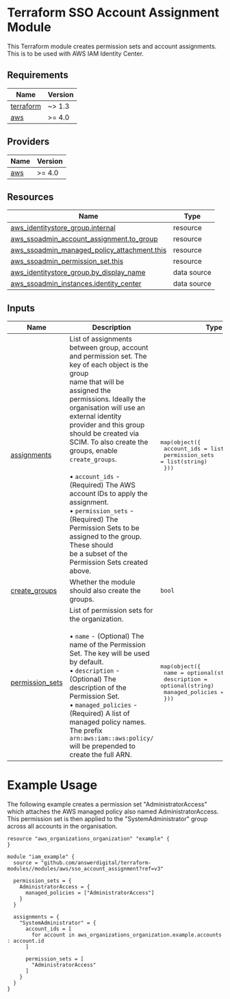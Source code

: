 # Terraform SSO Account Assignment Module

This Terraform module creates permission sets and account assignments. This is
to be used with AWS IAM Identity Center.

<!-- BEGIN_TF_DOCS -->
## Requirements

| Name | Version |
|------|---------|
| <a name="requirement_terraform"></a> [terraform](#requirement\_terraform) | ~> 1.3 |
| <a name="requirement_aws"></a> [aws](#requirement\_aws) | >= 4.0 |

## Providers

| Name | Version |
|------|---------|
| <a name="provider_aws"></a> [aws](#provider\_aws) | >= 4.0 |

## Resources

| Name | Type |
|------|------|
| [aws_identitystore_group.internal](https://registry.terraform.io/providers/hashicorp/aws/latest/docs/resources/identitystore_group) | resource |
| [aws_ssoadmin_account_assignment.to_group](https://registry.terraform.io/providers/hashicorp/aws/latest/docs/resources/ssoadmin_account_assignment) | resource |
| [aws_ssoadmin_managed_policy_attachment.this](https://registry.terraform.io/providers/hashicorp/aws/latest/docs/resources/ssoadmin_managed_policy_attachment) | resource |
| [aws_ssoadmin_permission_set.this](https://registry.terraform.io/providers/hashicorp/aws/latest/docs/resources/ssoadmin_permission_set) | resource |
| [aws_identitystore_group.by_display_name](https://registry.terraform.io/providers/hashicorp/aws/latest/docs/data-sources/identitystore_group) | data source |
| [aws_ssoadmin_instances.identity_center](https://registry.terraform.io/providers/hashicorp/aws/latest/docs/data-sources/ssoadmin_instances) | data source |

## Inputs

| Name | Description | Type | Default | Required |
|------|-------------|------|---------|:--------:|
| <a name="input_assignments"></a> [assignments](#input\_assignments) | List of assignments between group, account and permission set. The key of each object is the group<br>    name that will be assigned the permissions. Ideally the organisation will use an external identity<br>    provider and this group should be created via SCIM. To also create the groups, enable `create_groups`.<br><br>    • `account_ids`     - (Required) The AWS account IDs to apply the assignment.<br>    • `permission_sets` - (Required) The Permission Sets to be assigned to the group. These should<br>                                     be a subset of the Permission Sets created above. | <pre>map(object({<br>    account_ids     = list(string)<br>    permission_sets = list(string)<br>  }))</pre> | n/a | yes |
| <a name="input_create_groups"></a> [create\_groups](#input\_create\_groups) | Whether the module should also create the groups. | `bool` | `false` | no |
| <a name="input_permission_sets"></a> [permission\_sets](#input\_permission\_sets) | List of permission sets for the organization.<br><br>    • `name`             - (Optional) The name of the Permission Set. The key will be used by default.<br>    • `description`      - (Optional) The description of the Permission Set.<br>    • `managed_policies` - (Required) A list of managed policy names. The prefix `arn:aws:iam::aws:policy/`<br>                                      will be prepended to create the full ARN. | <pre>map(object({<br>    name             = optional(string)<br>    description      = optional(string)<br>    managed_policies = list(string)<br>  }))</pre> | n/a | yes |
<!-- END_TF_DOCS -->

# Example Usage

The following example creates a permission set "AdministratorAccess" which attaches
the AWS managed policy also named AdministratorAccess. This permission set is then
applied to the "SystemAdministrator" group across all accounts in the organisation.

```hcl
resource "aws_organizations_organization" "example" {
}

module "iam_example" {
  source = "github.com/answerdigital/terraform-modules//modules/aws/sso_account_assignment?ref=v3"

  permission_sets = {
    AdministratorAccess = {
      managed_policies = ["AdministratorAccess"]
    }
  }

  assignments = {
    "SystemAdministrator" = {
      account_ids = [
        for account in aws_organizations_organization.example.accounts : account.id
      ]

      permission_sets = [
        "AdministratorAccess"
      ]
    }
  }
}
```
